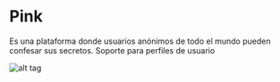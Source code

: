 # Pink

Es una plataforma donde usuarios anónimos de todo el mundo pueden confesar sus secretos. 
Soporte para perfiles de usuario

![alt tag](http://adolfopruebas.net76.net/pink/logo.png)

